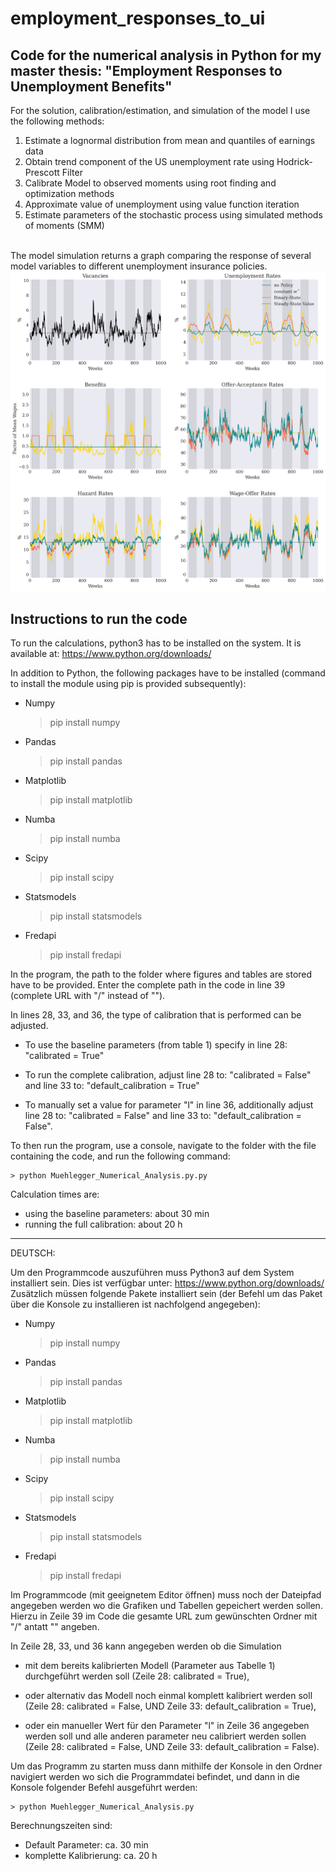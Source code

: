 # employment_responses_to_ui
Code for the numerical analysis in Python for my master thesis: "Employment Responses to Unemployment Benefits"
--------------------------------------------------------------------------------------
For the solution, calibration/estimation, and simulation of the model I use the following methods:
<ol>
	<li>Estimate a lognormal distribution from mean and quantiles of earnings data
	<li>Obtain trend component of the US unemployment rate using Hodrick-Prescott Filter
	<li>Calibrate Model to observed moments using root finding and optimization methods
	<li>Approximate value of unemployment using value function iteration
	<li>Estimate parameters of the stochastic process using simulated methods of moments (SMM)
</ol>
<BR/>
The model simulation returns a graph comparing the response of several model variables to different unemployment insurance policies.
<BR/>
<img src="images/figure_simulation.png" width="600">

<BR/>

## Instructions to run the code

To run the calculations, python3 has to be installed on the system. 
It is available at: https://www.python.org/downloads/

In addition to Python, the following packages have to be installed (command to install the module using pip is provided subsequently):

- Numpy
	> pip install numpy
- Pandas
	> pip install pandas
- Matplotlib
	> pip install matplotlib
- Numba
	> pip install numba
- Scipy
	> pip install scipy
- Statsmodels
	> pip install statsmodels
- Fredapi
	> pip install fredapi

In the program, the path to the folder where figures and tables are stored have to be provided.
Enter the complete path in the code in line 39 (complete URL with "/" instead of "\").

In lines 28, 33, and 36, the type of calibration that is performed can be adjusted.

- 	To use the baseline parameters (from table 1) specify in line 28: "calibrated = True"

-	To run the complete calibration, adjust line 28 to: "calibrated = False" and line 33 to: "default_calibration = True"

-	To manually set a value for parameter "l" in line 36, additionally adjust line 28 to: "calibrated = False" and line 33 to: "default_calibration = False".

To then run the program, use a console, navigate to the folder with the file containing the code, and run the following command:

	> python Muehlegger_Numerical_Analysis.py.py

Calculation times are:

- 	using the baseline parameters:	about 30 min
-	running the full calibration:	about 20 h

--------------------------------------------------------------------------------------------------------
DEUTSCH:

Um den Programmcode auszuführen muss Python3 auf dem System installiert sein.
Dies ist verfügbar unter: https://www.python.org/downloads/
Zusätzlich müssen folgende Pakete installiert sein (der Befehl um das Paket über die Konsole zu installieren ist nachfolgend angegeben):

- Numpy
	> pip install numpy
- Pandas
	> pip install pandas
- Matplotlib
	> pip install matplotlib
- Numba
	> pip install numba
- Scipy
	> pip install scipy
- Statsmodels
	> pip install statsmodels
- Fredapi
	> pip install fredapi

Im Programmcode (mit geeignetem Editor öffnen) muss noch der Dateipfad angegeben werden wo die Grafiken und Tabellen gepeichert werden sollen.
Hierzu in Zeile 39 im Code die gesamte URL zum gewünschten Ordner mit "/" antatt "\" angeben.

In Zeile 28, 33, und 36 kann angegeben werden ob die Simulation 
-	mit dem bereits kalibrierten Modell (Parameter aus Tabelle 1) durchgeführt werden soll 
	(Zeile 28: calibrated = True), 

-	oder alternativ das Modell noch einmal komplett kalibriert werden soll 
	(Zeile 28: calibrated = False, UND Zeile 33: default_calibration = True), 

-	oder ein manueller Wert für den Parameter "l" in Zeile 36 angegeben werden soll und alle anderen parameter neu calibriert werden sollen 
	(Zeile 28: calibrated = False, UND Zeile 33: default_calibration = False).

Um das Programm zu starten muss dann mithilfe der Konsole in den Ordner navigiert werden wo sich die Programmdatei befindet, und dann in die Konsole folgender Befehl ausgeführt werden:

	> python Muehlegger_Numerical_Analysis.py

Berechnungszeiten sind:

- Default Parameter: 		ca. 30 min
- komplette Kalibrierung:	ca. 20 h
